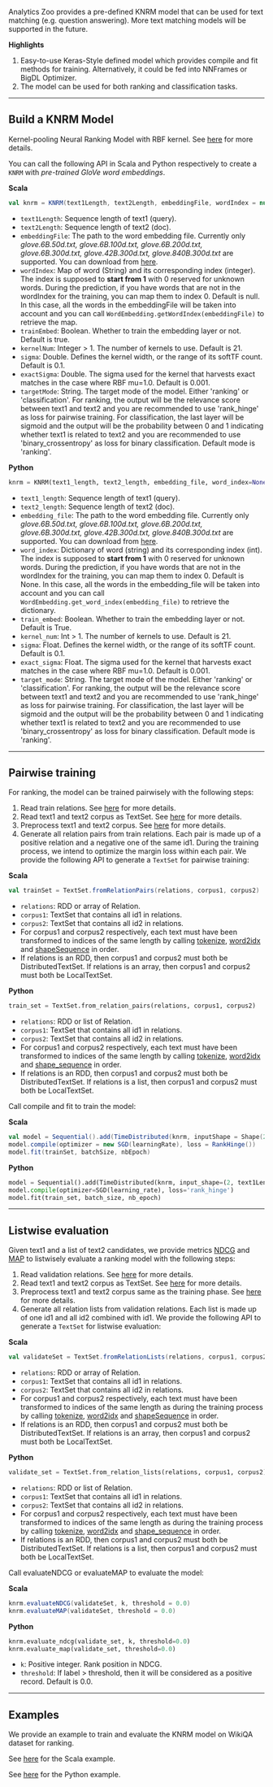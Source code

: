 Analytics Zoo provides a pre-defined KNRM model that can be used for text matching (e.g. question answering).
More text matching models will be supported in the future.

**Highlights**

1. Easy-to-use Keras-Style defined model which provides compile and fit methods for training. Alternatively, it could be fed into NNFrames or BigDL Optimizer.
2. The model can be used for both ranking and classification tasks.

---
## **Build a KNRM Model**
Kernel-pooling Neural Ranking Model with RBF kernel. See [here](https://arxiv.org/abs/1706.06613) for more details.

You can call the following API in Scala and Python respectively to create a `KNRM` with *pre-trained GloVe word embeddings*.

**Scala**
```scala
val knrm = KNRM(text1Length, text2Length, embeddingFile, wordIndex = null, trainEmbed = true, kernelNum = 21, sigma = 0.1, exactSigma = 0.001, targetMode = "ranking")
```

* `text1Length`: Sequence length of text1 (query).
* `text2Length`: Sequence length of text2 (doc).
* `embeddingFile`: The path to the word embedding file. Currently only *glove.6B.50d.txt, glove.6B.100d.txt, glove.6B.200d.txt, glove.6B.300d.txt, glove.42B.300d.txt, glove.840B.300d.txt* are supported. You can download from [here](https://nlp.stanford.edu/projects/glove/).
* `wordIndex`: Map of word (String) and its corresponding index (integer). The index is supposed to __start from 1__ with 0 reserved for unknown words. During the prediction, if you have words that are not in the wordIndex for the training, you can map them to index 0. Default is null. In this case, all the words in the embeddingFile will be taken into account and you can call `WordEmbedding.getWordIndex(embeddingFile)` to retrieve the map.
* `trainEmbed`: Boolean. Whether to train the embedding layer or not. Default is true.
* `kernelNum`: Integer > 1. The number of kernels to use. Default is 21.
* `sigma`: Double. Defines the kernel width, or the range of its softTF count. Default is 0.1.
* `exactSigma`: Double. The sigma used for the kernel that harvests exact matches in the case where RBF mu=1.0. Default is 0.001.
* `targetMode`: String. The target mode of the model. Either 'ranking' or 'classification'. For ranking, the output will be the relevance score between text1 and text2 and you are recommended to use 'rank_hinge' as loss for pairwise training.
For classification, the last layer will be sigmoid and the output will be the probability between 0 and 1 indicating whether text1 is related to text2 and
you are recommended to use 'binary_crossentropy' as loss for binary classification. Default mode is 'ranking'.


**Python**
```python
knrm = KNRM(text1_length, text2_length, embedding_file, word_index=None, train_embed=True, kernel_num=21, sigma=0.1, exact_sigma=0.001, target_mode="ranking")
```

* `text1_length`: Sequence length of text1 (query).
* `text2_length`: Sequence length of text2 (doc).
* `embedding_file`: The path to the word embedding file. Currently only *glove.6B.50d.txt, glove.6B.100d.txt, glove.6B.200d.txt, glove.6B.300d.txt, glove.42B.300d.txt, glove.840B.300d.txt* are supported. You can download from [here](https://nlp.stanford.edu/projects/glove/).
* `word_index`: Dictionary of word (string) and its corresponding index (int). The index is supposed to __start from 1__ with 0 reserved for unknown words. During the prediction, if you have words that are not in the wordIndex for the training, you can map them to index 0. Default is None. In this case, all the words in the embedding_file will be taken into account and you can call `WordEmbedding.get_word_index(embedding_file)` to retrieve the dictionary.
* `train_embed`: Boolean. Whether to train the embedding layer or not. Default is True.
* `kernel_num`: Int > 1. The number of kernels to use. Default is 21.
* `sigma`: Float. Defines the kernel width, or the range of its softTF count. Default is 0.1.
* `exact_sigma`: Float. The sigma used for the kernel that harvests exact matches in the case where RBF mu=1.0. Default is 0.001.
* `target_mode`: String. The target mode of the model. Either 'ranking' or 'classification'. For ranking, the output will be the relevance score between text1 and text2 and you are recommended to use 'rank_hinge' as loss for pairwise training.
For classification, the last layer will be sigmoid and the output will be the probability between 0 and 1 indicating whether text1 is related to text2 and
you are recommended to use 'binary_crossentropy' as loss for binary classification. Default mode is 'ranking'.

---
## **Pairwise training**
For ranking, the model can be trained pairwisely with the following steps:

1. Read train relations. See [here](../APIGuide/FeatureEngineering/relation/#read-relations) for more details.
2. Read text1 and text2 corpus as TextSet. See [here](../APIGuide/FeatureEngineering/text/#read-texts-from-csv-file) for more details.
3. Preprocess text1 and text2 corpus. See [here](../APIGuide/FeatureEngineering/text/#textset-transformations) for more details.
4. Generate all relation pairs from train relations. Each pair is made up of a positive relation and a negative one of the same id1.
During the training process, we intend to optimize the margin loss within each pair.
We provide the following API to generate a `TextSet` for pairwise training:

**Scala**
```scala
val trainSet = TextSet.fromRelationPairs(relations, corpus1, corpus2)
```

* `relations`: RDD or array of Relation.
* `corpus1`: TextSet that contains all id1 in relations.
* `corpus2`: TextSet that contains all id2 in relations.
* For corpus1 and corpus2 respectively, each text must have been transformed to indices of the same length by
  calling [tokenize](../APIGuide/FeatureEngineering/text/#tokenization), [word2idx](../APIGuide/FeatureEngineering/text/#word-to-index) 
  and [shapeSequence](../APIGuide/FeatureEngineering/text/#sequence-shaping) in order.
* If relations is an RDD, then corpus1 and corpus2 must both be DistributedTextSet.
If relations is an array, then corpus1 and corpus2 must both be LocalTextSet.

**Python**
```python
train_set = TextSet.from_relation_pairs(relations, corpus1, corpus2)
```

* `relations`: RDD or list of Relation.
* `corpus1`: TextSet that contains all id1 in relations.
* `corpus2`: TextSet that contains all id2 in relations.
* For corpus1 and corpus2 respectively, each text must have been transformed to indices of the same length by
  calling [tokenize](../APIGuide/FeatureEngineering/text/#tokenization), [word2idx](../APIGuide/FeatureEngineering/text/#word-to-index) 
  and [shape_sequence](../APIGuide/FeatureEngineering/text/#sequence-shaping) in order.
* If relations is an RDD, then corpus1 and corpus2 must both be DistributedTextSet.
If relations is a list, then corpus1 and corpus2 must both be LocalTextSet.

Call compile and fit to train the model:

**Scala**
```scala
val model = Sequential().add(TimeDistributed(knrm, inputShape = Shape(2, text1Length + text2Length)))
model.compile(optimizer = new SGD(learningRate), loss = RankHinge())
model.fit(trainSet, batchSize, nbEpoch)
```

**Python**
```python
model = Sequential().add(TimeDistributed(knrm, input_shape=(2, text1Length + text2Length)))
model.compile(optimizer=SGD(learning_rate), loss='rank_hinge')
model.fit(train_set, batch_size, nb_epoch)
```


---
## **Listwise evaluation**
Given text1 and a list of text2 candidates, we provide metrics [NDCG](https://en.wikipedia.org/wiki/Evaluation_measures_(information_retrieval)#Discounted_cumulative_gain) and [MAP](https://en.wikipedia.org/wiki/Evaluation_measures_(information_retrieval)#Mean_average_precision) to listwisely evaluate a ranking model with the following steps:

1. Read validation relations. See [here](../APIGuide/FeatureEngineering/relation/#read-relations) for more details.
2. Read text1 and text2 corpus as TextSet. See [here](../APIGuide/FeatureEngineering/text/#read-texts-from-csv-file) for more details.
3. Preprocess text1 and text2 corpus same as the training phase. See [here](../APIGuide/FeatureEngineering/text/#textset-transformations) for more details.
3. Generate all relation lists from validation relations. Each list is made up of one id1 and all id2 combined with id1.
We provide the following API to generate a `TextSet` for listwise evaluation:

**Scala**
```scala
val validateSet = TextSet.fromRelationLists(relations, corpus1, corpus2)
```

* `relations`: RDD or array of Relation.
* `corpus1`: TextSet that contains all id1 in relations.
* `corpus2`: TextSet that contains all id2 in relations.
* For corpus1 and corpus2 respectively, each text must have been transformed to indices of the same length as during the training process by 
calling [tokenize](../APIGuide/FeatureEngineering/text/#tokenization), [word2idx](../APIGuide/FeatureEngineering/text/#word-to-index) 
and [shapeSequence](../APIGuide/FeatureEngineering/text/#sequence-shaping) in order.
* If relations is an RDD, then corpus1 and corpus2 must both be DistributedTextSet.
If relations is an array, then corpus1 and corpus2 must both be LocalTextSet.

**Python**
```python
validate_set = TextSet.from_relation_lists(relations, corpus1, corpus2)
```

* `relations`: RDD or list of Relation.
* `corpus1`: TextSet that contains all id1 in relations.
* `corpus2`: TextSet that contains all id2 in relations.
* For corpus1 and corpus2 respectively, each text must have been transformed to indices of the same length as during the training process by 
calling [tokenize](../APIGuide/FeatureEngineering/text/#tokenization), [word2idx](../APIGuide/FeatureEngineering/text/#word-to-index) 
and [shape_sequence](../APIGuide/FeatureEngineering/text/#sequence-shaping) in order.
* If relations is an RDD, then corpus1 and corpus2 must both be DistributedTextSet.
If relations is a list, then corpus1 and corpus2 must both be LocalTextSet.

Call evaluateNDCG or evaluateMAP to evaluate the model:

**Scala**
```scala
knrm.evaluateNDCG(validateSet, k, threshold = 0.0)
knrm.evaluateMAP(validateSet, threshold = 0.0)
```

**Python**
```python
knrm.evaluate_ndcg(validate_set, k, threshold=0.0)
knrm.evaluate_map(validate_set, threshold=0.0)
```

* `k`: Positive integer. Rank position in NDCG.
* `threshold`: If label > threshold, then it will be considered as a positive record. Default is 0.0.

---
## **Examples**
We provide an example to train and evaluate the KNRM model on WikiQA dataset for ranking.

See [here](https://github.com/intel-analytics/analytics-zoo/tree/master/zoo/src/main/scala/com/intel/analytics/zoo/examples/qaranker) for the Scala example.

See [here](https://github.com/intel-analytics/analytics-zoo/tree/master/pyzoo/zoo/examples/qaranker) for the Python example.